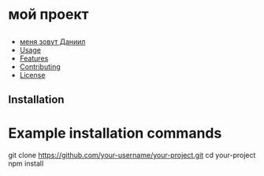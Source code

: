 # мой проект



## 
- [меня зовут Даниил](#)
- [Usage](#usage)
- [Features](#features)
- [Contributing](#contributing)
- [License](#license)

## Installation


# Example installation commands
git clone https://github.com/your-username/your-project.git
cd your-project
npm install
